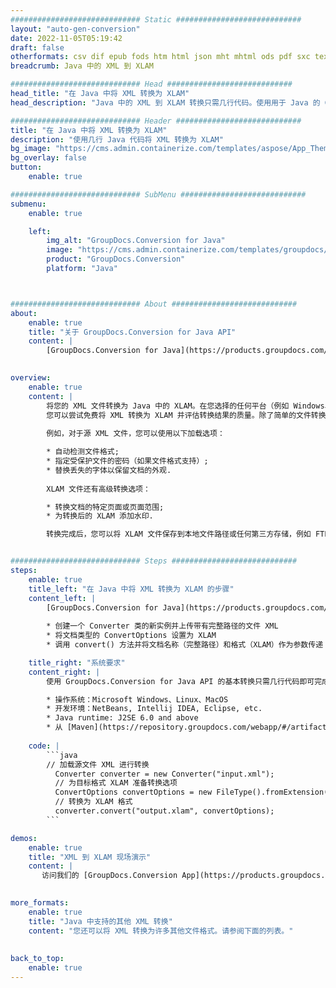 ```yaml
---
############################# Static ############################
layout: "auto-gen-conversion"
date: 2022-11-05T05:19:42
draft: false
otherformats: csv dif epub fods htm html json mht mhtml ods pdf sxc tex tsv xlam xls xlsb xlsm xlsx xlt xltm xltx xml xps
breadcrumb: Java 中的 XML 到 XLAM

############################# Head ############################
head_title: "在 Java 中将 XML 转换为 XLAM"
head_description: "Java 中的 XML 到 XLAM 转换只需几行代码。使用用于 Java 的 GroupDocs 文档转换 API 转换 160 多种文件格式"

############################# Header ############################
title: "在 Java 中将 XML 转换为 XLAM"
description: "使用几行 Java 代码将 XML 转换为 XLAM"
bg_image: "https://cms.admin.containerize.com/templates/aspose/App_Themes/V3/images/bg/header1.png"
bg_overlay: false
button:
    enable: true

############################# SubMenu ############################
submenu:
    enable: true

    left:
        img_alt: "GroupDocs.Conversion for Java"
        image: "https://cms.admin.containerize.com/templates/groupdocs/images/product-logos/90x90-noborder/groupdocs-conversion-java.png"
        product: "GroupDocs.Conversion"
        platform: "Java"



############################# About ############################
about:
    enable: true
    title: "关于 GroupDocs.Conversion for Java API"
    content: |
        [GroupDocs.Conversion for Java](https://products.groupdocs.com/conversion/java/) 是一种高级文件格式转换 API，用于在 Microsoft Office、OpenDocument、PDF、HTML、电子邮件、CAD 等流行图像和文档格式之间进行转换。只需几行代码即可完成更多工作。本机 API 会自动检测原始文档的格式，并提供许多选项来自定义转换后的文档。除了从文档中提取信息的功能外，它还默认支持将转换结果缓存到本地磁盘。但是，任何类型的缓存存储都可以通过实施适当的接口来支持 - Amazon S3、Dropbox、Google Drive、Windows Azure、Reddis 或任何其他接口。
    

overview:
    enable: true
    content: |
        将您的 XML 文件转换为 Java 中的 XLAM。在您选择的任何平台（例如 Windows、Linux、macOS）上，只需几行 Java 代码。
        您可以尝试免费将 XML 转换为 XLAM 并评估转换结果的质量。除了简单的文件转换脚本外，您还可以尝试更复杂的选项来加载 XML 源文件并存储 XLAM 输出。 
        
        例如，对于源 XML 文件，您可以使用以下加载选项：

        * 自动检测文件格式;
        * 指定受保护文件的密码（如果文件格式支持）;
        * 替换丢失的字体以保留文档的外观.
        
        XLAM 文件还有高级转换选项：

        * 转换文档的特定页面或页面范围;
        * 为转换后的 XLAM 添加水印.

        转换完成后，您可以将 XLAM 文件保存到本地文件路径或任何第三方存储，例如 FTP、Amazon S3、Google Drive、Dropbox 等。请注意 - 转换 XML到 XLAM，您不需要安装任何额外的软件，例如 MS Office、Open Office、Adobe Acrobat Reader 等。


############################# Steps ############################
steps:
    enable: true
    title_left: "在 Java 中将 XML 转换为 XLAM 的步骤"
    content_left: |
        [GroupDocs.Conversion for Java](https://products.groupdocs.com/conversion/java/) 允许开发人员使用几行代码轻松地将 XML 文件转换为 XLAM。
        
        * 创建一个 Converter 类的新实例并上传带有完整路径的文件 XML
        * 将文档类型的 ConvertOptions 设置为 XLAM
        * 调用 convert() 方法并将文档名称（完整路径）和格式（XLAM）作为参数传递

    title_right: "系统要求"
    content_right: |
        使用 GroupDocs.Conversion for Java API 的基本转换只需几行代码即可完成。所有主要平台和操作系统都支持我们的 API。在执行以下代码之前，请确保您的系统上安装了以下先决条件。

        * 操作系统：Microsoft Windows、Linux、MacOS
        * 开发环境：NetBeans, Intellij IDEA, Eclipse, etc.
        * Java runtime: J2SE 6.0 and above
        * 从 [Maven](https://repository.groupdocs.com/webapp/#/artifacts/browse/tree/General/repo/com/groupdocs/groupdocs-conversion) 获取最新的 GroupDocs.Conversion for Java
         
    code: |
        ```java    
        // 加载源文件 XML 进行转换
          Converter converter = new Converter("input.xml");
          // 为目标格式 XLAM 准备转换选项
          ConvertOptions convertOptions = new FileType().fromExtension("xlam").getConvertOptions();
          // 转换为 XLAM 格式
          converter.convert("output.xlam", convertOptions);
        ```

demos:
    enable: true
    title: "XML 到 XLAM 现场演示"
    content: |
       访问我们的 [GroupDocs.Conversion App](https://products.groupdocs.app/conversion/family) 网站并立即尝试 XML 到 XLAM 转换。免费演示具有以下好处
          

more_formats:
    enable: true
    title: "Java 中支持的其他 XML 转换"
    content: "您还可以将 XML 转换为许多其他文件格式。请参阅下面的列表。"
       
       
back_to_top:
    enable: true
---
```

